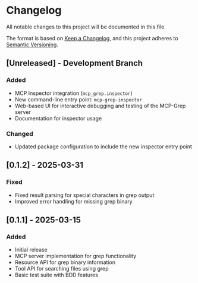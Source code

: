 # Changelog

All notable changes to this project will be documented in this file.

The format is based on [Keep a Changelog](https://keepachangelog.com/en/1.0.0/),
and this project adheres to [Semantic Versioning](https://semver.org/spec/v2.0.0.html).

## [Unreleased] - Development Branch

### Added
- MCP Inspector integration (`mcp_grep.inspector`)
- New command-line entry point: `mcp-grep-inspector`
- Web-based UI for interactive debugging and testing of the MCP-Grep server
- Documentation for inspector usage

### Changed
- Updated package configuration to include the new inspector entry point

## [0.1.2] - 2025-03-31

### Fixed
- Fixed result parsing for special characters in grep output
- Improved error handling for missing grep binary

## [0.1.1] - 2025-03-15

### Added
- Initial release
- MCP server implementation for grep functionality
- Resource API for grep binary information
- Tool API for searching files using grep
- Basic test suite with BDD features